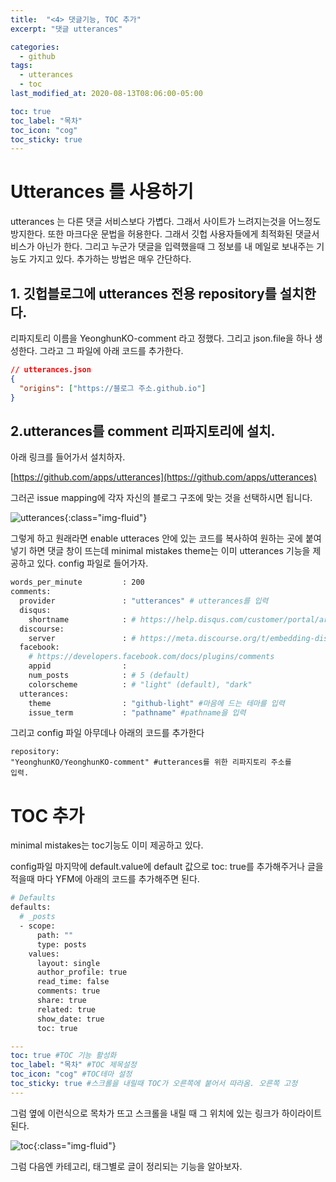 ```yaml
---
title:  "<4> 댓글기능, TOC 추가"
excerpt: "댓글 utterances"

categories:
  - github
tags:
  - utterances
  - toc
last_modified_at: 2020-08-13T08:06:00-05:00

toc: true
toc_label: "목차"
toc_icon: "cog"
toc_sticky: true
---
```


# Utterances 를 사용하기

<p>utterances 는 다른 댓글 서비스보다 가볍다. 그래서 사이트가 느려지는것을 어느정도 방지한다. 또한 마크다운 문법을 허용한다. 그래서 깃헙 사용자들에게 최적화된 댓글서비스가 아닌가 한다. 그리고 누군가 댓글을 입력했을때 그 정보를 내 메일로 보내주는 기능도 가지고 있다. 추가하는 방법은 매우 간단하다.</p>

## 1. 깃헙블로그에 utterances 전용 repository를 설치한다.

<p>리파지토리 이름을 YeonghunKO-comment 라고 정했다. 그리고 json.file을 하나 생성한다. 그라고 그 파일에 아래 코드를 추가한다.</p>

```json
// utterances.json    
{
  "origins": ["https://블로그 주소.github.io"]
}
```

## 2.utterances를 comment 리파지토리에 설치.

<p>아래 링크를 들어가서 설치하자.</p>

 [https://github.com/apps/utterances](https://github.com/apps/utterances) 

<p>그러곤 issue mapping에 각자 자신의 블로그 구조에 맞는 것을 선택하시면 됩니다.</p>

![utterances](https://yeonghunko.github.io/assets/img/github-blog-start/utterances-issue.png){:class="img-fluid"}

<p>그렇게 하고 원래라면 enable utteraces 안에 있는 코드를 복사하여 원하는 곳에 붙여넣기 하면 댓글 창이 뜨는데 minimal mistakes theme는 이미 utterances 기능을 제공하고 있다. config 파일로 들어가자.</p>

```bash
words_per_minute         : 200
comments:
  provider               : "utterances" # utterances를 입력
  disqus:
    shortname            : # https://help.disqus.com/customer/portal/articles/466208-what-s-a-shortname-
  discourse:
    server               : # https://meta.discourse.org/t/embedding-discourse-comments-via-javascript/31963 , e.g.: meta.discourse.org
  facebook:
    # https://developers.facebook.com/docs/plugins/comments
    appid                :
    num_posts            : # 5 (default)
    colorscheme          : # "light" (default), "dark"
  utterances:
    theme                : "github-light" #마음에 드는 테마를 입력
    issue_term           : "pathname" #pathname을 입력
```
<p>그리고 config 파일 아무데나 아래의 코드를 추가한다</p>

<code class="highlighter-rouge">repository: "YeonghunKO/YeonghunKO-comment" #utterances를 위한 리파지토리 주소를 입력.</code>

# TOC 추가

<p>minimal mistakes는 toc기능도 이미 제공하고 있다.</p>

<p>config파일 마지막에 default.value에 default 값으로 toc: true를 추가해주거나 글을 적을때 마다 YFM에 아래의 코드를 추가해주면 된다.</p>

```bash
# Defaults
defaults:
  # _posts
  - scope:
      path: ""
      type: posts
    values:
      layout: single
      author_profile: true
      read_time: false
      comments: true
      share: true
      related: true
      show_date: true
      toc: true
```

```yml
---
toc: true #TOC 기능 활성화
toc_label: "목차" #TOC 제목설정
toc_icon: "cog" #TOC테마 설정
toc_sticky: true #스크롤을 내릴때 TOC가 오른쪽에 붙어서 따라옴. 오른쪽 고정
---
```

<p>그럼 옆에 이런식으로 목차가 뜨고 스크롤을 내릴 때 그 위치에 있는 링크가 하이라이트 된다.</p>

![toc](https://yeonghunko.github.io/assets/img/github-blog-start/toc.png){:class="img-fluid"}

<p>그럼 다음엔 카테고리, 태그별로 글이 정리되는 기능을 알아보자.</p>